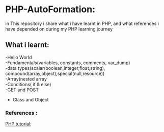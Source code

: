 # PHP-AutoFormation:
in This repository i share what i have learnt in PHP, and what references i have depended on during my PHP learning journey  
## What i learnt: 
-Hello World  
-Fundamentals(variables, constants, comments, var_dump)  
-data types(scalar(boolean,integer,float,string), compound(array,object),special(null,resource))    
-Array(nested array    
-Conditions( if & else)    
-GET and POST    
- Class and Object  






### References :  
[PHP tutorial](https://www.phptutorial.net/);